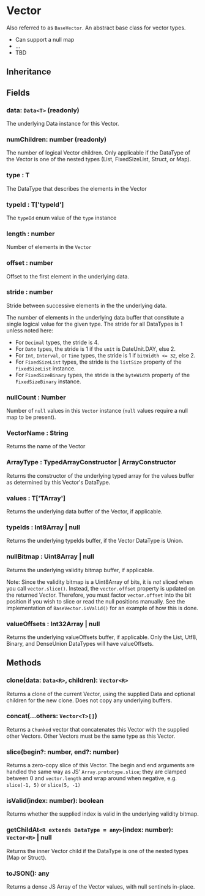 # Vector

Also referred to as `BaseVector`. An abstract base class for vector types.

* Can support a null map
* ...
* TBD


## Inheritance


## Fields

### data: `Data<T>` (readonly)

The underlying Data instance for this Vector.

### numChildren: number (readonly)

The number of logical Vector children. Only applicable if the DataType of the Vector is one of the nested types (List, FixedSizeList, Struct, or Map).

### type : T

The DataType that describes the elements in the Vector

### typeId : T['typeId']

The `typeId` enum value of the `type` instance

### length : number

Number of elements in the `Vector`

### offset : number

Offset to the first element in the underlying data.

### stride : number

Stride between successive elements in the the underlying data.

The number of elements in the underlying data buffer that constitute a single logical value for the given type. The stride for all DataTypes is 1 unless noted here:

- For `Decimal` types, the stride is 4.
- For `Date` types, the stride is 1 if the `unit` is DateUnit.DAY, else 2.
- For `Int`, `Interval`, or `Time` types, the stride is 1 if `bitWidth <= 32`, else 2.
- For `FixedSizeList` types, the stride is the `listSize` property of the `FixedSizeList` instance.
- For `FixedSizeBinary` types, the stride is the `byteWidth` property of the `FixedSizeBinary` instance.

### nullCount : Number

Number of `null` values in this `Vector` instance (`null` values require a null map to be present).

### VectorName : String

Returns the name of the Vector

### ArrayType : TypedArrayConstructor | ArrayConstructor

Returns the constructor of the underlying typed array for the values buffer as determined by this Vector's DataType.

### values : T['TArray']

Returns the underlying data buffer of the Vector, if applicable.

### typeIds : Int8Array | null

Returns the underlying typeIds buffer, if the Vector DataType is Union.

### nullBitmap : Uint8Array | null

Returns the underlying validity bitmap buffer, if applicable.

Note: Since the validity bitmap is a Uint8Array of bits, it is _not_ sliced when you call `vector.slice()`. Instead, the `vector.offset` property is updated on the returned Vector. Therefore, you must factor `vector.offset` into the bit position if you wish to slice or read the null positions manually. See the implementation of `BaseVector.isValid()` for an example of how this is done.

### valueOffsets : Int32Array | null

Returns the underlying valueOffsets buffer, if applicable. Only the List, Utf8, Binary, and DenseUnion DataTypes will have valueOffsets.

## Methods

### clone(data: `Data<R>`, children): `Vector<R>`

Returns a clone of the current Vector, using the supplied Data and optional children for the new clone. Does not copy any underlying buffers.

### concat(...others: `Vector<T>[]`)

Returns a `Chunked` vector that concatenates this Vector with the supplied other Vectors. Other Vectors must be the same type as this Vector.


### slice(begin?: number, end?: number)

Returns a zero-copy slice of this Vector. The begin and end arguments are handled the same way as JS' `Array.prototype.slice`; they are clamped between 0 and `vector.length` and wrap around when negative, e.g. `slice(-1, 5)` or `slice(5, -1)`

### isValid(index: number): boolean

Returns whether the supplied index is valid in the underlying validity bitmap.

### getChildAt`<R extends DataType = any>`(index: number): `Vector<R>` | null

Returns the inner Vector child if the DataType is one of the nested types (Map or Struct).

### toJSON(): any

Returns a dense JS Array of the Vector values, with null sentinels in-place.
